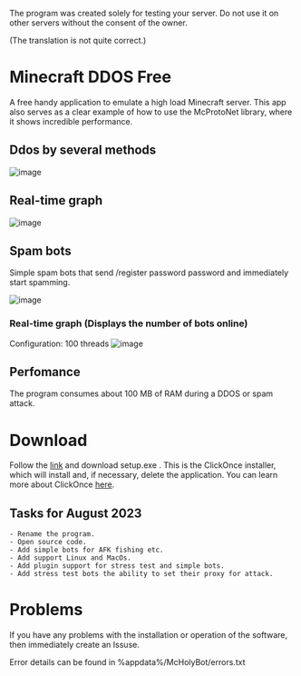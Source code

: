 The program was created solely for testing your server. Do not use it on other servers without the consent of the owner.

(The translation is not quite correct.)

# Minecraft DDOS Free

A free handy application to emulate a high load Minecraft server. This app also serves as a clear example of how to use the McProtoNet library, where it shows incredible performance.

## Ddos by several methods
![image](https://user-images.githubusercontent.com/93156853/220171541-0b6e3ffe-4e3e-465a-bd11-1b1925fe09d2.png)


## Real-time graph
![image](https://user-images.githubusercontent.com/93156853/216661121-97959e39-4c38-4c4f-8310-847481b84656.png)

## Spam bots
Simple spam bots that send /register password password and immediately start spamming.

![image](https://user-images.githubusercontent.com/93156853/224682635-6fed0c9d-016c-452c-b96e-ecfb2e1b3329.png)
### Real-time graph (Displays the number of bots online)
Configuration: 100 threads
![image](https://user-images.githubusercontent.com/93156853/224682911-f2cd59ce-165f-478b-900a-fb7202b710fd.png)



## Perfomance
The program consumes about 100 MB of RAM during a DDOS or spam attack.

# Download

Follow the [link](https://github.com/Titlehhhh/Minecraft-DDOS-Free/releases/tag/Main) and download setup.exe . This is the ClickOnce installer, which will install and, if necessary, delete the application. You can learn more about ClickOnce [here](https://learn.microsoft.com/ru-ru/visualstudio/deployment/clickonce-security-and-deployment?view=vs-2022).

## Tasks for August 2023
    - Rename the program.
    - Open source code.
    - Add simple bots for AFK fishing etc.
    - Add support Linux and MacOs.
    - Add plugin support for stress test and simple bots.
    - Add stress test bots the ability to set their proxy for attack.

# Problems

If you have any problems with the installation or operation of the software, then immediately create an Issuse.

Error details can be found in %appdata%/McHolyBot/errors.txt
